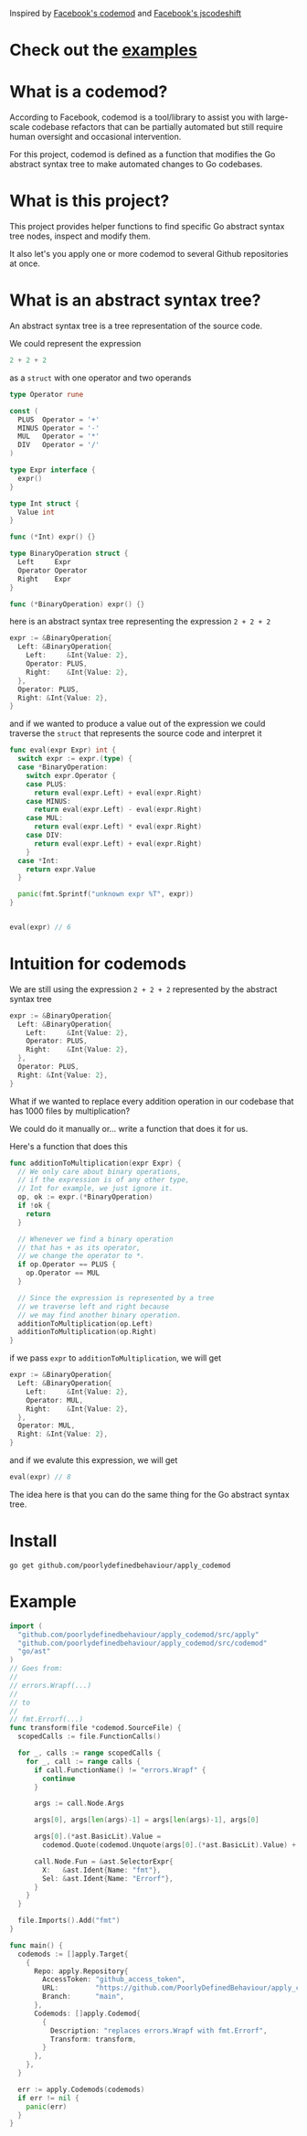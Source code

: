 Inspired by [Facebook's codemod](https://github.com/facebookarchive/codemod) and [Facebook's jscodeshift](https://github.com/facebook/jscodeshift)

# Check out the [examples](https://github.com/PoorlyDefinedBehaviour/apply_codemod/tree/main/examples)

# What is a codemod?

According to Facebook, codemod is a tool/library to assist you with large-scale codebase refactors that can be partially automated but still require human oversight and occasional intervention.

For this project, codemod is defined as a function that modifies the Go abstract syntax tree to make automated changes to Go codebases.

# What is this project?

This project provides helper functions to find specific Go abstract syntax tree nodes, inspect and modify them.

It also let's you apply one or more codemod to several Github repositories at once.

# What is an abstract syntax tree?

An abstract syntax tree is a tree representation of the source code.

We could represent the expression

```go
2 + 2 + 2
```

as a `struct` with one operator and two operands

```go
type Operator rune

const (
  PLUS  Operator = '+'
  MINUS Operator = '-'
  MUL   Operator = '*'
  DIV   Operator = '/'
)

type Expr interface {
  expr()
}

type Int struct {
  Value int
}

func (*Int) expr() {}

type BinaryOperation struct {
  Left     Expr
  Operator Operator
  Right    Expr
}

func (*BinaryOperation) expr() {}
```

here is an abstract syntax tree representing the expression `2 + 2 + 2`

```go
expr := &BinaryOperation{
  Left: &BinaryOperation{
    Left:     &Int{Value: 2},
    Operator: PLUS,
    Right:    &Int{Value: 2},
  },
  Operator: PLUS,
  Right: &Int{Value: 2},
}
```

and if we wanted to produce a value out of the expression we could
traverse the `struct` that represents the source code and interpret it

```go
func eval(expr Expr) int {
  switch expr := expr.(type) {
  case *BinaryOperation:
    switch expr.Operator {
    case PLUS:
      return eval(expr.Left) + eval(expr.Right)
    case MINUS:
      return eval(expr.Left) - eval(expr.Right)
    case MUL:
      return eval(expr.Left) * eval(expr.Right)
    case DIV:
      return eval(expr.Left) + eval(expr.Right)
    }
  case *Int:
    return expr.Value
  }

  panic(fmt.Sprintf("unknown expr %T", expr))
}


eval(expr) // 6
```

# Intuition for codemods

We are still using the expression `2 + 2 + 2` represented by the abstract syntax tree

```go
expr := &BinaryOperation{
  Left: &BinaryOperation{
    Left:     &Int{Value: 2},
    Operator: PLUS,
    Right:    &Int{Value: 2},
  },
  Operator: PLUS,
  Right: &Int{Value: 2},
}
```

What if we wanted to replace every addition operation in our codebase that has 1000 files by multiplication?

We could do it manually or... write a function that does it for us.

Here's a function that does this

```go
func additionToMultiplication(expr Expr) {
  // We only care about binary operations,
  // if the expression is of any other type,
  // Int for example, we just ignore it.
  op, ok := expr.(*BinaryOperation)
  if !ok {
    return
  }

  // Whenever we find a binary operation
  // that has + as its operator,
  // we change the operator to *.
  if op.Operator == PLUS {
    op.Operator == MUL
  }

  // Since the expression is represented by a tree
  // we traverse left and right because
  // we may find another binary operation.
  additionToMultiplication(op.Left)
  additionToMultiplication(op.Right)
}
```

if we pass `expr` to `additionToMultiplication`, we will get

```go
expr := &BinaryOperation{
  Left: &BinaryOperation{
    Left:     &Int{Value: 2},
    Operator: MUL,
    Right:    &Int{Value: 2},
  },
  Operator: MUL,
  Right: &Int{Value: 2},
}
```

and if we evalute this expression, we will get

```go
eval(expr) // 8
```

The idea here is that you can do the same thing for the Go abstract syntax tree.

# Install

```terminal
go get github.com/poorlydefinedbehaviour/apply_codemod
```

# Example

```go
import (
  "github.com/poorlydefinedbehaviour/apply_codemod/src/apply"
  "github.com/poorlydefinedbehaviour/apply_codemod/src/codemod"
  "go/ast"
)
// Goes from:
//
// errors.Wrapf(...)
//
// to
//
// fmt.Errorf(...)
func transform(file *codemod.SourceFile) {
  scopedCalls := file.FunctionCalls()

  for _, calls := range scopedCalls {
    for _, call := range calls {
      if call.FunctionName() != "errors.Wrapf" {
        continue
      }

      args := call.Node.Args

      args[0], args[len(args)-1] = args[len(args)-1], args[0]

      args[0].(*ast.BasicLit).Value =
        codemod.Quote(codemod.Unquote(args[0].(*ast.BasicLit).Value) + ": %w")

      call.Node.Fun = &ast.SelectorExpr{
        X:   &ast.Ident{Name: "fmt"},
        Sel: &ast.Ident{Name: "Errorf"},
      }
    }
  }

  file.Imports().Add("fmt")
}

func main() {
  codemods := []apply.Target{
    {
      Repo: apply.Repository{
        AccessToken: "github_access_token",
        URL:         "https://github.com/PoorlyDefinedBehaviour/apply_codemod_test",
        Branch:      "main",
      },
      Codemods: []apply.Codemod{
        {
          Description: "replaces errors.Wrapf with fmt.Errorf",
          Transform: transform,
        }
      },
    },
  }

  err := apply.Codemods(codemods)
  if err != nil {
    panic(err)
  }
}
```
